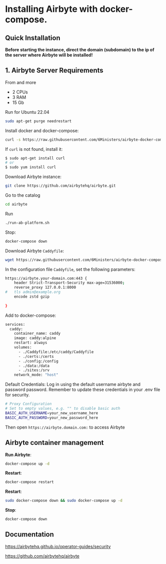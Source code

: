 # Installing Airbyte with docker-compose.

## Quick Installation

**Before starting the instance, direct the domain (subdomain) to the ip of the server where Airbyte will be installed!**

## 1. Airbyte Server Requirements
From and more
- 2 CPUs
- 3 RAM 
- 15 Gb 

Run for Ubuntu 22.04

``` bash
sudo apt-get purge needrestart
```

Install docker and docker-compose:

``` bash
curl -s https://raw.githubusercontent.com/6Ministers/airbyte-docker-compose-for-business/master/setup.sh | sudo bash -s
```

If `curl` is not found, install it:

``` bash
$ sudo apt-get install curl
# or
$ sudo yum install curl
```


Download Airbyte instance:

``` bash
git clone https://github.com/airbytehq/airbyte.git
```

Go to the catalog
``` bash
cd airbyte
```

Run
``` bash
./run-ab-platform.sh
```

Stop:

``` bash
docker-compose down
```


Download Airbyte `Caddyfile`:
``` bash
wget https://raw.githubusercontent.com/6Ministers/airbyte-docker-compose-for-business/master/Caddyfile
```

In the configuration file `Caddyfile`, set the following parameters:

``` bash
https://airbyte.your-domain.com:443 {
    header Strict-Transport-Security max-age=31536000;
    reverse_proxy 127.0.0.1:8000
#	tls admin@example.org
	encode zstd gzip
	
}
```

Add to docker-compose:
``` bash
services:
  caddy:
    container_name: caddy   
    image: caddy:alpine
    restart: always
    volumes:
      - ./Caddyfile:/etc/caddy/Caddyfile
      - ./certs:/certs
      - ./config:/config
      - ./data:/data
      - ./sites:/srv
    network_mode: "host"
```

Default Credentials: Log in using the default username airbyte and password password. Remember to update these credentials in your .env file for security.

``` bash
# Proxy Configuration
# Set to empty values, e.g. "" to disable basic auth
BASIC_AUTH_USERNAME=your_new_username_here
BASIC_AUTH_PASSWORD=your_new_password_here
```



Then open `https://airbyte.domain.com:` to access Airbyte


## Airbyte container management

**Run Airbyte**:

``` bash
docker-compose up -d
```

**Restart**:

``` bash
docker-compose restart
```

**Restart**:

``` bash
sudo docker-compose down && sudo docker-compose up -d
```

**Stop**:

``` bash
docker-compose down
```

## Documentation


https://airbytehq.github.io/operator-guides/security

https://github.com/airbytehq/airbyte

